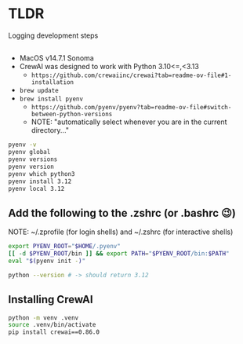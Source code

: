 # TLDR

Logging development steps

##

- MacOS v14.7.1 Sonoma
- CrewAI was designed to work with Python 3.10<=,<3.13
  - `https://github.com/crewaiinc/crewai?tab=readme-ov-file#1-installation`
- `brew update`
- `brew install pyenv`
  - `https://github.com/pyenv/pyenv?tab=readme-ov-file#switch-between-python-versions`
  - NOTE: "automatically select whenever you are in the current directory..."
  
```sh
pyenv -v
pyenv global
pyenv versions
pyenv version
pyenv which python3
pyenv install 3.12
pyenv local 3.12
```

## Add the following to the .zshrc (or .bashrc 😉)

NOTE: ~/.zprofile (for login shells) and ~/.zshrc (for interactive shells)

```sh -  in the .zshrc
export PYENV_ROOT="$HOME/.pyenv"
[[ -d $PYENV_ROOT/bin ]] && export PATH="$PYENV_ROOT/bin:$PATH"
eval "$(pyenv init -)"
```

```sh
python --version # -> should return 3.12
```

## Installing CrewAI

```sh
python -m venv .venv
source .venv/bin/activate
pip install crewai==0.86.0
```
